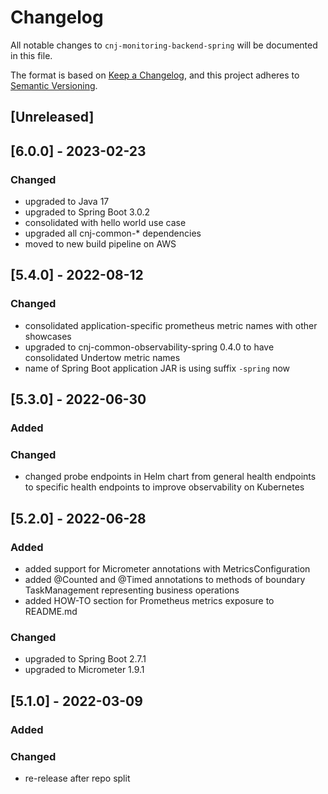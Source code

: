 # Changelog

All notable changes to `cnj-monitoring-backend-spring` will be documented in this file.

The format is based on [Keep a Changelog](https://keepachangelog.com/en/1.0.0/),
and this project adheres to [Semantic Versioning](https://semver.org/spec/v2.0.0.html).

## [Unreleased]

## [6.0.0] - 2023-02-23
### Changed
- upgraded to Java 17
- upgraded to Spring Boot 3.0.2
- consolidated with hello world use case
- upgraded all cnj-common-* dependencies
- moved to new build pipeline on AWS

## [5.4.0] - 2022-08-12
### Changed
- consolidated application-specific prometheus metric names with other showcases
- upgraded to cnj-common-observability-spring 0.4.0 to have consolidated Undertow metric names
- name of Spring Boot application JAR is using suffix `-spring` now

## [5.3.0] - 2022-06-30
### Added
### Changed
- changed probe endpoints in Helm chart from general health endpoints to specific health endpoints to improve observability on Kubernetes

## [5.2.0] - 2022-06-28
### Added
- added support for Micrometer annotations with MetricsConfiguration
- added @Counted and @Timed annotations to methods of boundary TaskManagement representing business operations
- added HOW-TO section for Prometheus metrics exposure to README.md
### Changed
- upgraded to Spring Boot 2.7.1
- upgraded to Micrometer 1.9.1

## [5.1.0] - 2022-03-09
### Added
### Changed
- re-release after repo split
